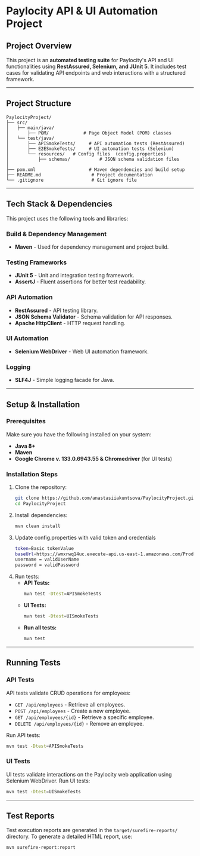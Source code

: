 
# Paylocity API & UI Automation Project

## Project Overview
This project is an **automated testing suite** for Paylocity's API and UI functionalities using **RestAssured, Selenium, and JUnit 5**. 
It includes test cases for validating API endpoints and web interactions with a structured framework.

---

## Project Structure
```
PaylocityProject/
├── src/
│   ├── main/java/
│       ├── POM/             # Page Object Model (POM) classes
│   └── test/java/
│       ├── APISmokeTests/     # API automation tests (RestAssured)
│       ├── E2ESmokeTests/     # UI automation tests (Selenium)
│       └── resources/   # Config files  (config.properties)
│           ├── schemas/           # JSON schema validation files
│
├── pom.xml                    # Maven dependencies and build setup
├── README.md                   # Project documentation
└── .gitignore                  # Git ignore file
```

---

## Tech Stack & Dependencies
This project uses the following tools and libraries:

###  **Build & Dependency Management**
- **Maven** - Used for dependency management and project build.

### **Testing Frameworks**
- **JUnit 5** - Unit and integration testing framework.
- **AssertJ** - Fluent assertions for better test readability.

### **API Automation**
- **RestAssured** - API testing library.
- **JSON Schema Validator** - Schema validation for API responses.
- **Apache HttpClient** - HTTP request handling.

###  **UI Automation**
- **Selenium WebDriver** - Web UI automation framework.

### **Logging**
- **SLF4J** - Simple logging facade for Java.

---

##  Setup & Installation

### **Prerequisites**
Make sure you have the following installed on your system:
- **Java 8+**
- **Maven**
- **Google Chrome v. 133.0.6943.55 & Chromedriver** (for UI tests)

### **Installation Steps**
1. Clone the repository:
   ```sh
   git clone https://github.com/anastasiiakuntsova/PaylocityProject.git
   cd PaylocityProject
   ```
2. Install dependencies:
   ```sh
   mvn clean install
   ```
3. Update config.properties with valid token and credentials 
      ```sh
    token=Basic tokenValue
    baseUrl=https://wmxrwq14uc.execute-api.us-east-1.amazonaws.com/Prod
    username = validUserName
    password = validPassword
   ```
4. Run tests:
    - **API Tests:**
      ```sh
      mvn test -Dtest=APISmokeTests
      ```
    - **UI Tests:**
      ```sh
      mvn test -Dtest=UISmokeTests
      ```
    - **Run all tests:**
      ```sh
      mvn test
      ```

---

## Running Tests

### **API Tests**
API tests validate CRUD operations for employees:
- `GET /api/employees` - Retrieve all employees.
- `POST /api/employees` - Create a new employee.
- `GET /api/employees/{id}` - Retrieve a specific employee.
- `DELETE /api/employees/{id}` - Remove an employee.

Run API tests:
```sh
mvn test -Dtest=APISmokeTests
```

### **UI Tests**
UI tests validate interactions on the Paylocity web application using Selenium WebDriver.
Run UI tests:
```sh
mvn test -Dtest=UISmokeTests
```

---

## Test Reports
Test execution reports are generated in the `target/surefire-reports/` directory.
To generate a detailed HTML report, use:
```sh
mvn surefire-report:report
```
